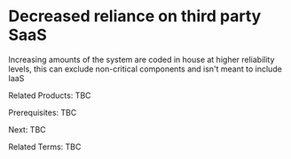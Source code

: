 # Decreased reliance on third party SaaS
Increasing amounts of the system are coded in house at higher reliability levels, this can exclude non-critical components and isn't meant to include IaaS

Related Products: TBC

Prerequisites:  TBC

Next: TBC

Related Terms: TBC
